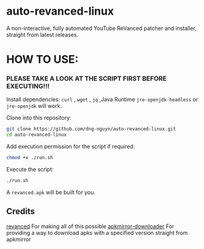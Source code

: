 # auto-revanced-linux
A non-interactive, fully automated YouTube ReVanced patcher and installer, straight from latest releases.
# HOW TO USE:
### PLEASE TAKE A LOOK AT THE SCRIPT FIRST BEFORE EXECUTING!!!
Install dependencies: `curl` , `wget` , `jq` ,Java Runtime `jre-openjdk-headless` or `jre-openjdk` will work.

Clone into this repository:
```sh
git clone https://github.com/dng-nguyn/auto-revanced-linux.git
cd auto-revanced-linux
```
Add execution permission for the script if required:
```sh
chmod +x ./run.sh
```
Execute the script:
```sh
./run.sh
```
A `revanced.apk` will be built for you.
## Credits
[revanced](https://github.com/revanced) For making all of this possible
[apkmirror-downloader](https://github.com/tanishqmanuja/apkmirror-downloader) For providing a way to download apks with a specified version straight from apkmirror
